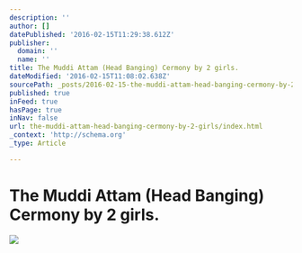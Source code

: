 ```yaml
---
description: ''
author: []
datePublished: '2016-02-15T11:29:38.612Z'
publisher:
  domain: ''
  name: ''
title: The Muddi Attam (Head Banging) Cermony by 2 girls.
dateModified: '2016-02-15T11:08:02.638Z'
sourcePath: _posts/2016-02-15-the-muddi-attam-head-banging-cermony-by-2-girls.md
published: true
inFeed: true
hasPage: true
inNav: false
url: the-muddi-attam-head-banging-cermony-by-2-girls/index.html
_context: 'http://schema.org'
_type: Article

---
```

# The Muddi Attam (Head Banging) Cermony by 2 girls.
![](https://the-grid-user-content.s3-us-west-2.amazonaws.com/50897ed2-08c8-45a2-9ab6-3bd6fd6fcb52.png)